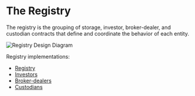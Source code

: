 # The Registry
The registry is the grouping of storage, investor, broker-dealer, and custodian contracts that define and coordinate the behavior of each entity.

![Registry Design Diagram][design]

Registry implementations:
- [Registry](../../contracts/registry/Registry.sol)
- [Investors](../../contracts/registry/investor/InvestorRegistry.sol)
- [Broker-dealers](../../contracts/registry/brokerDealer/BrokerDealerRegistry.sol)
- [Custodians](../../contracts/registry/custodian/CustodianRegistry.sol)


[design]: http://www.plantuml.com/plantuml/png/fLLjJzim4FvCVeKbFWoq8J5f0o4XH0cmLPiq13-WkiRNr2Arg_Erl5JzxxD8Kzkf2q7DfznpBtxETxwxj0p4iqcLVH7xgKyyy4k5DgtCxAFIKo2O23i6QPwKBiK8Aek1PWh58vGe5faGGqCIAJUL8R5_V9pVd5uxT6GqnzWoy5UQaKPGr160o3or0mpT4IMPcPOhJN4wEiEJTmzyKAyell-CZieL5HNAVEoaWf74uaDsHGNMRcSsHf18Lsr--UdjsSr9WldJM35sufqYvaWmanhE66_VPsqcKwDHirXq8U6nT9Of9fxhZsmPTLVNBykQrhd7Kbcc5t5-Vey5WouhlBXmtFTyS_G38t7G__P6-53KPdjV1HI5ov3jmU6RA85XzJi6EyO6do9DbBNAw0O1ANkrxmgmo2lWbimhwWtu3WWJrh_TEIkGS6Bck2tiDJ1uy6xDo6519Zrkoy41ZZIXjHxpThymTaoO-0GyzaTfwP4u-zYgf-M7gbxDxsEBlqeZb1WR9i6-blZyRnI3Dy_ASk8OZqSrx_4658VrU11XFy7BWLKjzTP5NcPHm-OpoqOgqCcE7Gm4pb6p5OE14nSmj4nGy5Ai_TmLOLsJbFR-hSUswuCQ7RclQRVc6Vb6YdhMzwNtR-LrHUOHwHgXGlfaQg5hb5tA84emRR9JZlxXfrvjXulewpbQDf-zXCOjle1OwPDFgfE9bnW-TIUvJ0YbOc1bj8TpbrvzEP_iYIY-JSUtGVpq1TORDNuS-SOuTrh2m24gUrSVNw1kzj6AoRUkcFM2QMyKNuruYiVJUVTPt7KWxZhukY_7pWkl9D2RAuzmxgeRmylC5IOSeaT7lckorXHokX38WhVfL8sGNQAMiqdr7m00
